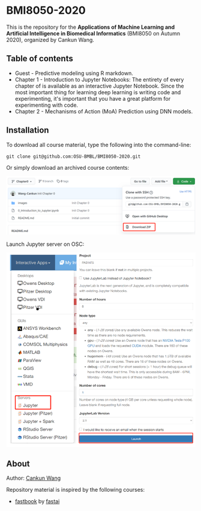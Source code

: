 # BMI8050-2020

This is the repository for the **Applications of Machine Learning and Artificial Intelligence in Biomedical Informatics** (BMI8050 on Autumn 2020), organized by Cankun Wang.

## Table of contents

- Guest - Predictive modeling using R markdown.
- Chapter 1 - Introduction to Jupyter Notebooks: The entirety of every chapter of is available as an interactive Jupyter Notebook. Since the most important thing for learning deep learning is writing code and experimenting, it's important that you have a great platform for experimenting with code.
- Chapter 2 - Mechanisms of Action (MoA) Prediction using DNN models.
## Installation

To download all course material, type the following into the command-line:

```
git clone git@github.com:OSU-BMBL/BMI8050-2020.git
```

Or simply download an archived course contents:

![](./images/readme_download_repo_zip.png)

Launch Jupyter server on OSC:

![](./images/readme_launch_osc.png)

## About

Author: [Cankun Wang](https://github.com/Wang-Cankun)

Repository material is inspired by the following courses:

- [fastbook](https://github.com/fastai/fastbook) by [fastai](https://docs.fast.ai/)